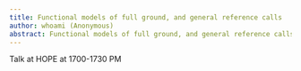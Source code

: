```yaml
---
title: Functional models of full ground, and general reference calls
author: whoami (Anonymous)
abstract: Functional models of full ground, and general reference calls
---
```


Talk at HOPE at 1700-1730 PM
